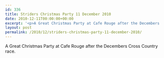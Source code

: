 ```yaml
---
id: 336
title: Striders Christmas Party 11 December 2010
date: 2010-12-11T00:00:00+00:00
excerpt: '<p>A Great Christmas Party at Cafe Rouge after the Decembers Cross Country race.</p>'
layout: post
permalink: /2010/12/striders-christmas-party-11-december-2010/
---
```

A Great Christmas Party at Cafe Rouge after the Decembers Cross Country race.